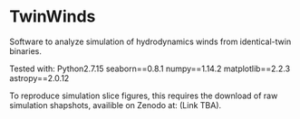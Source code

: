 # TwinWinds
Software to analyze simulation of hydrodynamics winds from identical-twin binaries. 

Tested with:
Python2.7.15
seaborn==0.8.1
numpy==1.14.2
matplotlib==2.2.3
astropy==2.0.12

To reproduce simulation slice figures, this requires the download of raw simulation shapshots, availible on Zenodo at: (Link TBA). 